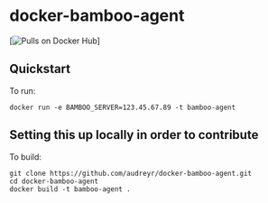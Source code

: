 # docker-bamboo-agent

[![Pulls on Docker Hub](https://img.shields.io/docker/pulls/aroygreenfeld/bamboo-agent.svg)]

## Quickstart

To run:

    docker run -e BAMBOO_SERVER=123.45.67.89 -t bamboo-agent

## Setting this up locally in order to contribute

To build:

    git clone https://github.com/audreyr/docker-bamboo-agent.git
    cd docker-bamboo-agent
    docker build -t bamboo-agent .
